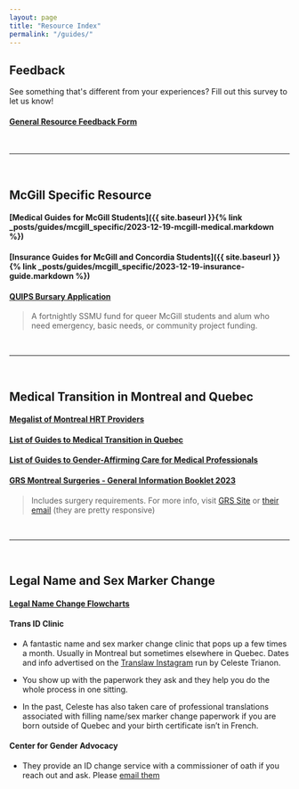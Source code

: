 ```yaml
---
layout: page
title: "Resource Index"
permalink: "/guides/"
---
```


## Feedback
See something that's different from your experiences? Fill out this survey to let us know!
#### [General Resource Feedback Form](https://docs.google.com/forms/d/e/1FAIpQLSerZAVmm0v3k6GNB3GGfWLwHsOEXGFuTqXM7C5c4MM1GmBhHw/viewform)

<br>

---

<br>

## McGill Specific Resource

#### [Medical Guides for McGill Students]({{ site.baseurl }}{% link _posts/guides/mcgill_specific/2023-12-19-mcgill-medical.markdown %})

#### [Insurance Guides for McGill and Concordia Students]({{ site.baseurl }}{% link _posts/guides/mcgill_specific/2023-12-19-insurance-guide.markdown %})

#### [QUIPS Bursary Application](https://gscssmu.wufoo.com/forms/quips-bursary-application/)

> A fortnightly SSMU fund for queer McGill students and alum who need emergency, basic needs, or community project funding. 

<br>

---

<br>

## Medical Transition in Montreal and Quebec
#### [Megalist of Montreal HRT Providers](https://docs.google.com/document/d/1XEaPHiunufc-wbjKacb6Vrt0OjlbeDGptFiqKNC6-Xw)

#### [List of Guides to Medical Transition in Quebec](https://docs.google.com/document/d/1XWReymTdgERAzm_VQMOnmEtXFjbnSX9FQlR3SU-_t9k)

#### [List of Guides to Gender-Affirming Care for Medical Professionals](https://docs.google.com/document/d/1js1h9AvUFhhPmofQrYti3U-4rbDpDVoEF-bZRpLKNv0)

#### [GRS Montreal Surgeries - General Information Booklet 2023](https://drive.google.com/file/d/1XEv0rPXsENHNn42QkvDFCNNtn_hRocM6/view)

> Includes surgery requirements. For more info, visit [GRS Site](www.grsmontreal.com) or [their email](mailto:document@grsmontreal.com) (they are pretty responsive)

<br>

---

<br>

## Legal Name and Sex Marker Change

#### [Legal Name Change Flowcharts](https://docs.google.com/document/d/1EBOgUek9VibksaYJkAK7YoLOBAZlY_NoLDg_8kbpcfE)

#### Trans ID Clinic
- A fantastic name and sex marker change clinic that pops up a few times a month. Usually in Montreal but sometimes elsewhere in Quebec. Dates and info advertised on the [Translaw Instagram](https://www.instagram.com/translaw/) run by Celeste Trianon.

- You show up with the paperwork they ask and they help you do the whole process in one sitting.

- In the past, Celeste has also taken care of professional translations associated with filling name/sex marker change paperwork if you are born outside of Quebec and your birth certificate isn’t in French. 

#### Center for Gender Advocacy
- They provide an ID change service with a commissioner of oath if you reach out and ask. Please [email them](mailto:info@genderadvocacy.org)
